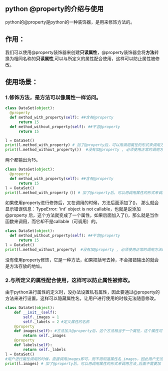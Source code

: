## python @property的介绍与使用

python的@property是python的一种装饰器，是用来修饰方法的。

## 作用：

我们可以使用@property装饰器来创建**只读属性**，@property装饰器会将**方法**转换为相同名称的**只读属性**,可以与所定义的属性配合使用，这样可以防止属性被修改。

## 使用场景：

### 1.修饰方法，是方法可以像属性一样访问。

```python
class DataSet(object):
  @property
  def method_with_property(self): ##含有@property
      return 15
  def method_without_property(self): ##不含@property
      return 15

l = DataSet()
print(l.method_with_property) # 加了@property后，可以用调用属性的形式来调用方法,后面不需要加（）。
print(l.method_without_property())  #没有加@property , 必须使用正常的调用方法的形式，即在后面加()
```

两个都输出为15。

```python
class DataSet(object):
  @property
  def method_with_property(self): ##含有@property
      return 15
l = DataSet()
print(l.method_with_property（）) # 加了@property后，可以用调用属性的形式来调用方法,后面不需要加（）。
```

如果使用property进行修饰后，又在调用的时候，方法后面添加了()， 那么就会显示错误信息：TypeError: 'int' object is not callable，也就是说添加@property 后，这个方法就变成了一个属性，如果后面加入了()，那么就是当作函数来调用，而它却不是callable（可调用）的。

```python
class DataSet(object):
  def method_without_property(self): ##不含@property
      return 15
l = DataSet()
print(l.method_without_property） #没有加@property , 必须使用正常的调用方法的形式，即在后面加()
```

没有使用property修饰，它是一种方法，如果把括号去掉，不会报错输出的就会是方法存放的地址。

### 2.与所定义的属性配合使用，这样可以防止属性被修改。

 由于python进行属性的定义时，没办法设置私有属性，因此要通过@property的方法来进行设置。这样可以隐藏属性名，让用户进行使用的时候无法随意修改。

```python
class DataSet(object):
    def __init__(self):
        self._images = 1
        self._labels = 2 #定义属性的名称
    @property
    def images(self): #方法加入@property后，这个方法相当于一个属性，这个属性可以让用户进行使用，而且用户有没办法随意修改。
        return self._images 
    @property
    def labels(self):
        return self._labels
l = DataSet()
#用户进行属性调用的时候，直接调用images即可，而不用知道属性名_images，因此用户无法更改属性，从而保护了类的属性。
print(l.images) # 加了@property后，可以用调用属性的形式来调用方法,后面不需要加（）。
```